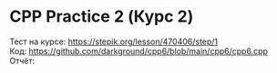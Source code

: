 # CPP Practice 2 (Курс 2)
Тест на курсе: https://stepik.org/lesson/470406/step/1  
Код: https://github.com/darkground/cpp6/blob/main/cpp6/cpp6.cpp   
Отчёт: 